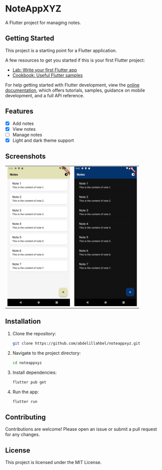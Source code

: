 # NoteAppXYZ

A Flutter project for managing notes.

## Getting Started

This project is a starting point for a Flutter application.

A few resources to get you started if this is your first Flutter project:

- [Lab: Write your first Flutter app](https://docs.flutter.dev/get-started/codelab)
- [Cookbook: Useful Flutter samples](https://docs.flutter.dev/cookbook)

For help getting started with Flutter development, view the
[online documentation](https://docs.flutter.dev/), which offers tutorials,
samples, guidance on mobile development, and a full API reference.

## Features

- [x] Add notes
- [x] View notes
- [ ] Manage notes
- [x] Light and dark theme support

## Screenshots

<table>
  <tr>
    <td><img src="screenshots/screenshot_light.png" alt="Screenshot light" width="200"/></td>
    <td><img src="screenshots/screenshot_dark.png" alt="Screenshot dark" width="200"/></td>
  </tr>
</table>

## Installation

1. Clone the repository:
    ```sh
    git clone https://github.com/abdelillahbel/noteappxyz.git
    ```
2. Navigate to the project directory:
    ```sh
    cd noteappxyz
    ```
3. Install dependencies:
    ```sh
    flutter pub get
    ```
4. Run the app:
    ```sh
    flutter run
    ```

## Contributing

Contributions are welcome! Please open an issue or submit a pull request for any changes.

## License

This project is licensed under the MIT License.